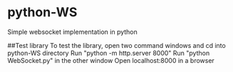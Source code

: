 # python-WS
Simple websocket implementation in python

##Test library
To test the library, open two command windows and cd into python-WS directory
Run "python -m http.server 8000"
Run "python WebSocket.py" in the other window
Open localhost:8000 in a browser

